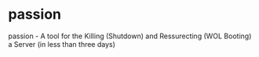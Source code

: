 # passion
passion - A tool for the Killing (Shutdown) and Ressurecting (WOL Booting) a Server (in less than three days)
